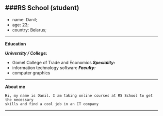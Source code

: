 ###RS School (student)
---
- name: Danil;
- age: 23;
- country: Belarus;

---
__Education__

___University / College:___
* Gomel College of Trade and Economics
___Speciality:___
 * information technology software
 ___Faculty:___
 * computer graphics
---
 __About me__
```
Hi, my name is Danil. I am taking online courses at RS School to get the necessary
skills and find a cool job in an IT company

```
---
